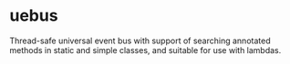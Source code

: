 # uebus
Thread-safe universal event bus with support of searching annotated methods in static and simple classes, and suitable for use with lambdas.
